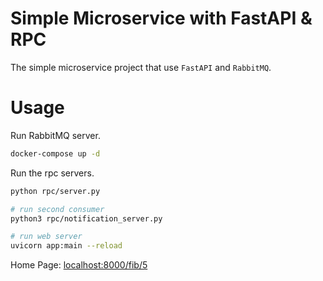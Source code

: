 # Simple Microservice with FastAPI & RPC

The simple microservice project that use `FastAPI` and `RabbitMQ`.

# Usage

Run RabbitMQ server.

```bash
docker-compose up -d
```

Run the rpc servers.

```bash
python rpc/server.py

# run second consumer
python3 rpc/notification_server.py

# run web server
uvicorn app:main --reload
```

Home Page: [localhost:8000/fib/5](http://localhost:8000/fib/5/)<br>
